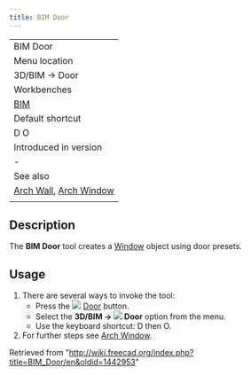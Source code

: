 ```yaml
---
title: BIM Door
---
```


|                                                                                |
| ------------------------------------------------------------------------------ |
| BIM Door                                                                       |
| Menu location                                                                  |
| 3D/BIM → Door                                                                  |
| Workbenches                                                                    |
| [BIM](/BIM_Workbench "BIM Workbench")                                          |
| Default shortcut                                                               |
| D O                                                                            |
| Introduced in version                                                          |
| -                                                                              |
| See also                                                                       |
| [Arch Wall](/Arch_Wall "Arch Wall"), [Arch Window](/Arch_Window "Arch Window") |
|                                                                                |

## Description

The **BIM Door** tool creates a [Window](/Arch_Window "Arch Window") object using door presets.

## Usage

1. There are several ways to invoke the tool:
   - Press the ![](/images/BIM_Door.svg) [Door](/BIM_Door "BIM Door") button.
   - Select the **3D/BIM → ![](/images/BIM_Door.svg) Door** option from the menu.
   - Use the keyboard shortcut: D then O.
2. For further steps see [Arch Window](/Arch_Window "Arch Window").

Retrieved from "<http://wiki.freecad.org/index.php?title=BIM_Door/en&oldid=1442953>"
